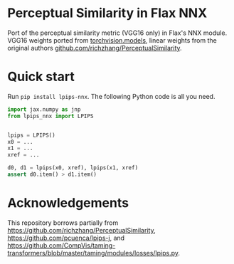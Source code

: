 # Perceptual Similarity in Flax NNX

Port of the perceptual similarity metric (VGG16 only) in Flax's NNX module.
VGG16 weights ported from [torchvision.models](https://pytorch.org/vision/stable/models/generated/torchvision.models.vgg16.html#vgg16), linear weights from the original authors [github.com/richzhang/PerceptualSimilarity](https://github.com/richzhang/PerceptualSimilarity/blob/master/lpips/weights/v0.1/vgg.pth).

# Quick start
Run `pip install lpips-nnx`. The following Python code is all you need.

```python
import jax.numpy as jnp
from lpips_nnx import LPIPS


lpips = LPIPS()
x0 = ...
x1 = ...
xref = ...

d0, d1 = lpips(x0, xref), lpips(x1, xref)
assert d0.item() > d1.item()
```

# Acknowledgements

This repository borrows partially from https://github.com/richzhang/PerceptualSimilarity, https://github.com/pcuenca/lpips-j, and https://github.com/CompVis/taming-transformers/blob/master/taming/modules/losses/lpips.py. 